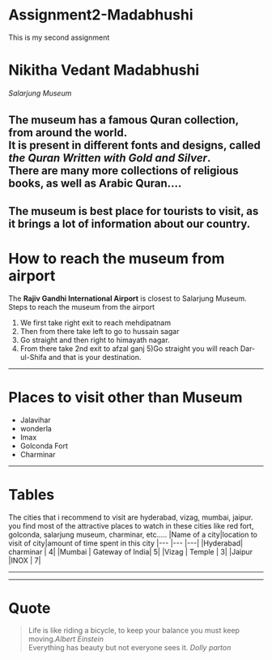 # Assignment2-Madabhushi
This is my second assignment
# Nikitha Vedant Madabhushi
###### Salarjung Museum
The museum has a famous **Quran collection**, from around the world. <br> It is present in different fonts and designs, called ***the Quran Written with Gold and Silver***.<br> There are many more collections of religious books, as well as Arabic Quran....
---
The museum is best place for tourists to visit,
as it brings a lot of information about our country.
---
# How to reach the museum from airport
The **Rajiv Gandhi International Airport** is closest to Salarjung Museum.<br>Steps to reach the museum from the airport
1) We first take right exit to reach mehdipatnam
2) Then from there take left to go to hussain sagar
3) Go straight and then right to himayath nagar.
4) From there take 2nd exit to afzal ganj 
5)Go straight you will reach Dar-ul-Shifa and that is your destination.
---
# Places to visit other than Museum
* Jalavihar
* wonderla
* Imax
* Golconda Fort
* Charminar
***
# Tables
The cities that i recommend to visit are hyderabad, vizag, mumbai, jaipur. you find most of the attractive places to watch in these cities like red fort, golconda, salarjung museum, charminar, etc..... 
|Name of a city|location to visit of city|amount of time spent in this city
|---      |---              |---|
|Hyderabad| charminar       | 4|
|Mumbai   | Gateway of India| 5|
|Vizag    | Temple          | 3|
|Jaipur   |INOX             | 7|
***
***
# Quote
> Life is like riding a bicycle, to keep your balance you must keep moving.*Albert Einstein*<br>
> Everything has beauty but not everyone sees it. *Dolly parton*
